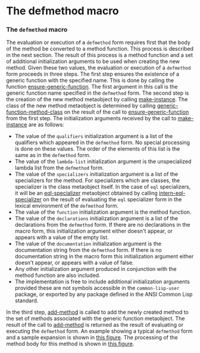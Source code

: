 The defmethod macro
===================

### The `defmethod` macro

The evaluation or execution of a `defmethod` form requires first that the body of the method be converted to a method function. This process is described in the next section. The result of this process is a method function and a set of additional initialization arguments to be used when creating the new method. Given these two values, the evaluation or execution of a `defmethod` form proceeds in three steps. The first step ensures the existence of a generic function with the specified name. This is done by calling the function [ensure-generic-function](/meta-object-protocol/ensure-generic-function). The first argument in this call is the generic function name specified in the `defmethod` form. The second step is the creation of the new method metaobject by calling [make-instance](/meta-object-protocol/make-instance). The class of the new method metaobject is determined by calling [generic-function-method-class](/meta-object-protocol/generic-function-method-class) on the result of the call to [ensure-generic-function](/meta-object-protocol/ensure-generic-function) from the first step. The initialization arguments received by the call to [make-instance](/meta-object-protocol/make-instance) are as follows:

-   The value of the `qualifiers` initialization argument is a list of the qualifiers which appeared in the `defmethod` form. No special processing is done on these values. The order of the elements of this list is the same as in the `defmethod` form.
-   The value of the `lambda-list` initialization argument is the unspecialized lambda list from the `defmethod` form.
-   The value of the `specializers` initialization argument is a list of the specializers for the method. For specializers which are classes, the specializer is the class metaobject itself. In the case of `eql` specializers, it will be an [eql-specializer](/meta-object-protocol/class-eql-specializer) metaobject obtained by calling [intern-eql-specializer](/meta-object-protocol/intern-eql-specializer) on the result of evaluating the `eql` specializer form in the lexical environment of the `defmethod` form.
-   The value of the `function` initialization argument is the method function.
-   The value of the `declarations` initialization argument is a list of the declarations from the `defmethod` form. If there are no declarations in the macro form, this initialization argument either doesn't appear, or appears with a value of the empty list.
-   The value of the `documentation` initialization argument is the documentation string from the `defmethod` form. If there is no documentation string in the macro form this initialization argument either doesn't appear, or appears with a value of false.
-   Any other initialization argument produced in conjunction with the method function are also included.
-   The implementation is free to include additional initialization arguments provided these are not symbols accessible in the `common-lisp-user` package, or exported by any package defined in the ANSI Common Lisp standard.

In the third step, [add-method](/meta-object-protocol/add-method) is called to add the newly created method to the set of methods associated with the generic function metaobject. The result of the call to [add-method](/meta-object-protocol/add-method) is returned as the result of evaluating or executing the `defmethod` form. An example showing a typical `defmethod` form and a sample expansion is shown in [this figure](/meta-object-protocol/fig-defmethod-1). The processing of the method body for this method is shown in [this figure](/meta-object-protocol/fig-defmethod-2).
